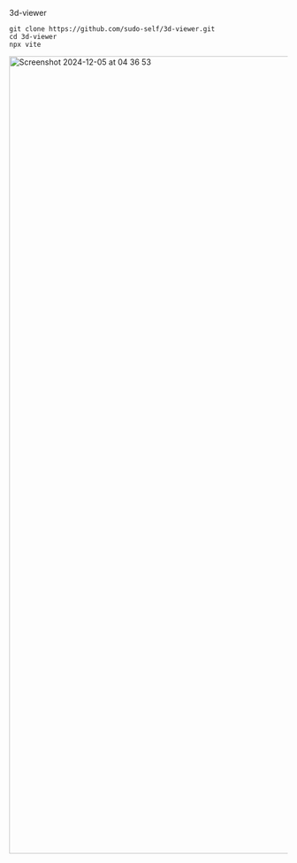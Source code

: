 3d-viewer

```
git clone https://github.com/sudo-self/3d-viewer.git
cd 3d-viewer
npx vite
```

<img width="1440" alt="Screenshot 2024-12-05 at 04 36 53" src="https://github.com/user-attachments/assets/7b58a125-11fd-4e83-b2a4-defd68a246a1">
